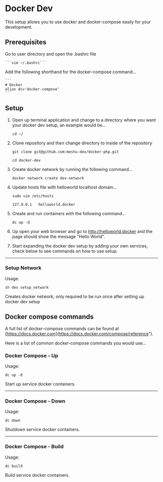 # Docker Dev

This setup allows you to use docker and docker-compose easily for your development.

## Prerequisites

Go to user directory and open the .bashrc file

    ```vim ~/.bashrc```
    
Add the following shorthand for the docker-compose command...

    ```
    # Docker
    alias dc='docker-compose'
    ```

## Setup

1. Open up terminal application and change to a directory where you want your docker dev setup, an example would be...

    ```cd ~/```

2. Clone repository and then change directory to inside of the repository

    ```git clone git@github.com:meshu-dev/docker-php.git```

    ```cd docker-dev```

3. Create docker network by running the following command...

    ```docker network create dev-network```

4. Update hosts file with helloworld localhost domain...

    ```sudo vim /etc/hosts```

    ```127.0.0.1   helloworld.docker```

5. Create and run containers with the following command...

    ```dc up -d```

6. Up open your web browser and go to http://helloworld.docker and the page should show the message "Hello World".

7. Start expanding the docker dev setup by adding your own services, check below to see commands on how to use setup.

___

### Setup Network

Usage:

```sh dev setup_network```

Creates docker network, only required to be run once after setting up docker dev setup

## Docker compose commands

A full list of docker-compose commands can be found at [https://docs.docker.com](https://docs.docker.com/compose/reference").

Here is a list of common docker-compose commands you would use...

### Docker Compose - Up

Usage:

```dc up -d```

Start up service docker containers.

___

### Docker Compose - Down

Usage:

```dc down```

Shutdown service docker containers.

___

### Docker Compose - Build

Usage:

```dc build```

Build service docker containers.
